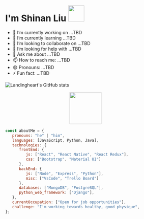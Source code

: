 <h1> I'm Shinan Liu <img src="https://media.giphy.com/media/12oufCB0MyZ1Go/giphy.gif" width="50"></h2>

- 🔭 I’m currently working on ...TBD
- 🌱 I’m currently learning ...TBD
- 👯 I’m looking to collaborate on ...TBD
- 🤔 I’m looking for help with ...TBD
- 💬 Ask me about ...TBD
- 📫 How to reach me: ...TBD
- 😄 Pronouns: ...TBD
- ⚡ Fun fact: ...TBD

![Landingheart's GitHub stats](https://github-readme-stats.vercel.app/api?username=LandingHeart&show_icons=true)


<div id="header" align="center">
  <img src="https://media.giphy.com/media/M9gbBd9nbDrOTu1Mqx/giphy.gif" width="100"/>
</div>

```javascript
const aboutMe = {
   pronouns: "he" | "him",
   languages: [JavaScript, Python, Java],
   technologies: {
      frontEnd: {
         js: ["React", "React Native", "React Redux"],
         css: ["Bootstrap", "Material UI"]
      },
      backEnd: {
         js: ["Node", "Express", "Python"],
         misc: ["VsCode", "Trello Board"]
      },
      databases: ["MongoDB", "PostgreSQL"],
      python_web_framework: ["Django"],
   },
   currentOccupation: ["Open for job opportunities"],
   challenge: "I'm working towards healthy, good physique",
};
```



